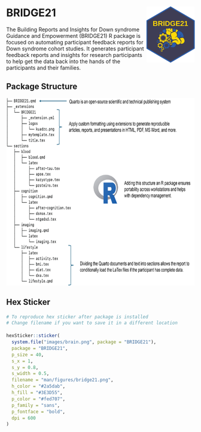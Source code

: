 # BRIDGE21 <img src="man/figures/bridge21.png" align="right" height="150" />

The Building Reports and Insights for Down syndrome Guidance and Empowerment
(BRIDGE21) R package is focused on automating participant feedback reports for
Down syndrome cohort studies. It generates participant feedback reports and
insights for research participants to help get the data back into the hands of
the participants and their families.

## Package Structure

<img src = "man/figures/overview.png" width="800" height="500"/>

## Hex Sticker

```r
# To reproduce hex sticker after package is installed
# Change filename if you want to save it in a different location

hexSticker::sticker(
  system.file("images/brain.png", package = "BRIDGE21"),
  package = "BRIDGE21",
  p_size = 40,
  s_x = 1,
  s_y = 0.8,
  s_width = 0.5,
  filename = "man/figures/bridge21.png",
  h_color = "#2a5dab",
  h_fill = "#3E3D55",
  p_color = "#fed707",
  p_family = "sans",
  p_fontface = "bold",
  dpi = 600
)


```
